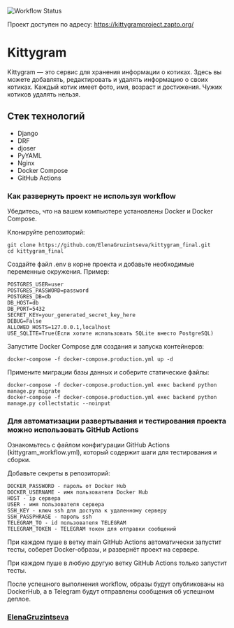 ![Workflow Status](https://github.com/ElenaGruzintseva/kittygram_final/actions/workflows/main.yml/badge.svg)

Проект доступен по адресу: https://kittygramproject.zapto.org/
# Kittygram

Kittygram — это сервис для хранения информации о котиках. Здесь вы можете добавлять, редактировать и удалять информацию о своих котиках. Каждый котик имеет фото, имя, возраст и достижения. Чужих котиков удалять нельзя.

## Стек технологий
 - Django
 - DRF
 - djoser
 - PyYAML
 - Nginx
 - Docker Compose
 - GitHub Actions

### Как развернуть проект не используя workflow

Убедитесь, что на вашем компьютере установлены Docker и Docker Compose.

Клонируйте репозиторий:

```
git clone https://github.com/ElenaGruzintseva/kittygram_final.git
cd kittygram_final
```

Создайте файл .env в корне проекта и добавьте необходимые переменные окружения. Пример:

```
POSTGRES_USER=user
POSTGRES_PASSWORD=password
POSTGRES_DB=db
DB_HOST=db
DB_PORT=5432
SECRET_KEY=your_generated_secret_key_here
DEBUG=False
ALLOWED_HOSTS=127.0.0.1,localhost
USE_SQLITE=True(Если хотите использовать SQLite вместо PostgreSQL)
```

Запустите Docker Compose для создания и запуска контейнеров:

```
docker-compose -f docker-compose.production.yml up -d
```

Примените миграции базы данных и соберите статические файлы:

```
docker-compose -f docker-compose.production.yml exec backend python manage.py migrate
docker-compose -f docker-compose.production.yml exec backend python manage.py collectstatic --noinput
```


### Для автоматизации развертывания и тестирования проекта можно использовать GitHub Actions

Ознакомьтесь с файлом конфигурации GitHub Actions (kittygram_workflow.yml), который содержит шаги для тестирования и сборки.

Добавьте секреты в репозиторий:

```
DOCKER_PASSWORD - пароль от Docker Hub
DOCKER_USERNAME - имя пользователя Docker Hub
HOST - ip сервера
USER - имя пользователя сервера
SSH_KEY - ключ ssh для доступа к удаленному серверу
SSH_PASSPHRASE - пароль ssh
TELEGRAM_TO - id пользователя TELEGRAM
TELEGRAM_TOKEN - TELEGRAM токен для отправки сообщений
```

При каждом пуше в ветку main GitHub Actions автоматически запустит тесты, соберет Docker-образы, и развернёт проект на сервере.

При каждом пуше в любую другую ветку GitHub Actions только запустит тесты.

После успешного выполнения workflow, образы будут опубликованы на DockerHub,
а в Telegram будут отправлены сообщения об успешном деплое.


### [ElenaGruzintseva](https://github.com/ElenaGruzintseva)